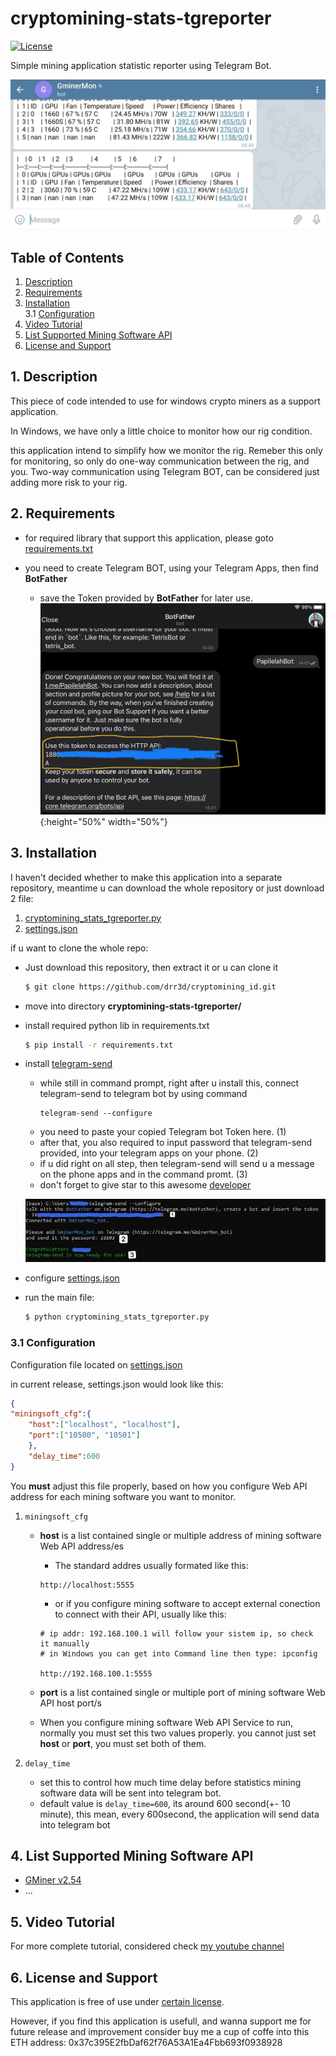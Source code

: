 # cryptomining-stats-tgreporter

[![License](https://img.shields.io/badge/License-GPLv3+-blue.svg)](https://github.com/drr3d/cryptomining_id/blob/main/cryptomining-stats-tgreporter/LICENSE.txt)

Simple mining application statistic reporter using Telegram Bot.

![](https://github.com/drr3d/cryptomining_id/blob/main/cryptomining-stats-tgreporter/img/stats1.jpg)

## Table of Contents

1. [Description](#chapter-001)
2. [Requirements](#chapter-002)
3. [Installation](#chapter-003)<br>
    3.1 [Configuration](#chapter-0031)<br>
4. [Video Tutorial](#chapter-004)
5. [List Supported Mining Software API](#chapter-005)
6. [License and Support](#chapter-006)


## 1. Description <a id="chapter-001"></a>

This piece of code intended to use for windows crypto miners as a support application.

In Windows, we have only a little choice to monitor how our rig condition.

this application intend to simplify how we monitor the rig. Remeber this only for monitoring, so only do one-way communication between
the rig, and you. Two-way communication using Telegram BOT, can be considered just adding more risk to your rig.


## 2. Requirements <a id="chapter-002"></a>

- for required library that support this application, please goto [requirements.txt](https://github.com/drr3d/cryptomining_id/blob/main/cryptomining-stats-tgreporter/requirements.txt)

- you need to create Telegram BOT, using your Telegram Apps, then find **BotFather**
    * save the Token provided by **BotFather** for later use.
    ![](https://github.com/drr3d/cryptomining_id/blob/main/cryptomining-stats-tgreporter/img/bottoken.jpg){:height="50%" width="50%"}

## 3. Installation <a id="chapter-003"></a>
I haven't decided whether to make this application into a separate repository, meantime u can download the whole repository
or just download 2 file:
1. [cryptomining_stats_tgreporter.py](https://github.com/drr3d/cryptomining_id/blob/main/cryptomining-stats-tgreporter/cryptomining_stats_tgreporter.py)
2. [settings.json](https://github.com/drr3d/cryptomining_id/blob/main/cryptomining-stats-tgreporter/settings.json)

if u want to clone the whole repo:
- Just download this repository, then extract it
  or u can clone it
  ```bash
  $ git clone https://github.com/drr3d/cryptomining_id.git
  ```

- move into directory **cryptomining-stats-tgreporter/**

- install required python lib in requirements.txt
  ```bash
  $ pip install -r requirements.txt
  ```

- install [telegram-send](https://github.com/rahiel/telegram-send)
    * while still in command prompt, right after u install this, connect telegram-send to telegram bot by using command
      ```
      telegram-send --configure
      ```
    * you need to paste your copied Telegram bot Token here. (1)
    * after that, you also required to input password that telegram-send provided, into your telegram apps on your phone. (2)
    * if u did right on all step, then telegram-send will send u a message on the phone apps and in the command promt. (3)
    * don't forget to give star to this awesome [developer](https://github.com/rahiel/telegram-send)

    ![](https://github.com/drr3d/cryptomining_id/blob/main/cryptomining-stats-tgreporter/img/tgsend.jpg)

- configure [settings.json](https://github.com/drr3d/cryptomining_id/blob/main/cryptomining-stats-tgreporter/settings.json)

- run the main file:
  ```bash
  $ python cryptomining_stats_tgreporter.py
  ```

### 3.1 Configuration <a id="chapter-0031"></a>
Configuration file located on [settings.json](https://github.com/drr3d/cryptomining_id/blob/main/cryptomining-stats-tgreporter/settings.json)

in current release, settings.json would look like this:
```json
{
"miningsoft_cfg":{
	"host":["localhost", "localhost"],
	"port":["10500", "10501"]
	},
    "delay_time":600
}

```

You **must** adjust this file properly, based on how you configure Web API address for each mining software you want to monitor.
1. ```miningsoft_cfg```
    - **host** is a list contained single or multiple address of mining software Web API address/es

        - The standard addres usually formated like this:
        ```
        http://localhost:5555
        ```

        - or if you configure mining software to accept external conection to connect with their API, usually like this:
        ```
        # ip addr: 192.168.100.1 will follow your sistem ip, so check it manually
        # in Windows you can get into Command line then type: ipconfig

        http://192.168.100.1:5555
        ```
    - **port** is a list contained single or multiple port of mining software Web API host port/s

    - When you configure mining software Web API Service to run, normally you must set this two values properly. you cannot just set
    **host** or **port**, you must set both of them.

2. ```delay_time```
    - set this to control how much time delay before statistics mining software data will be sent into telegram bot.
    - default value is ```delay_time=600```, its around 600 second(+- 10 minute), this mean, every 600second, the application will send data into telegram bot

## 4. List Supported Mining Software API <a id="chapter-004"></a>

- [GMiner v2.54](https://github.com/develsoftware/GMinerRelease/releases/tag/2.54)
- ...

## 5. Video Tutorial <a id="chapter-005"></a>

For more complete tutorial, considered check [my youtube channel](https://www.youtube.com/channel/UCk3KKIUVtdBWWl-wZhUMevg)

## 6. License and Support <a id="chapter-006"></a>

This application is free of use under [certain license](https://github.com/drr3d/cryptomining_id/blob/main/cryptomining-stats-tgreporter/LICENSE.txt).

However, if you find this application is usefull, and wanna support me for future release and improvement
consider buy me a cup of coffe into this ETH address: 0x37c395E2fbDaf62f76A53A1Ea4Fbb693f0938928

